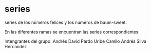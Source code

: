 # series
series de los números felices y los números de baum-sweet. 


En las diferentes ramas se encuentran las series correspondientes

Intengrantes del grupo:
Andrés David Pardo Uribe
Camilo Andrés Silva Hernandez
